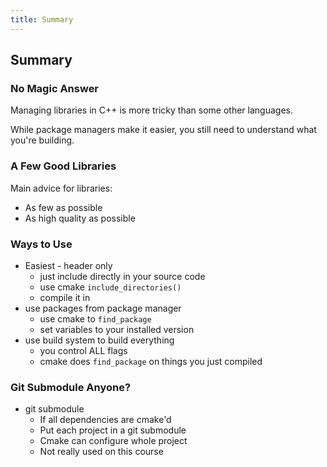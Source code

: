 ```yaml
---
title: Summary
---
```


## Summary

### No Magic Answer

Managing libraries in C++ is more tricky than some other languages.

While package managers make it easier, you still need to understand what you're building.


### A Few Good Libraries

Main advice for libraries:

* As few as possible
* As high quality as possible


### Ways to Use

* Easiest - header only
    * just include directly in your source code
    * use cmake `include_directories()`
    * compile it in
* use packages from package manager
    * use cmake to `find_package`
    * set variables to your installed version
* use build system to build everything
    * you control ALL flags
    * cmake does `find_package` on things you just compiled


### Git Submodule Anyone?

* git submodule
    * If all dependencies are cmake'd
    * Put each project in a git submodule
    * Cmake can configure whole project
    * Not really used on this course
